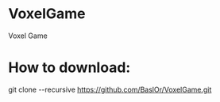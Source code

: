 # VoxelGame
Voxel Game

# How to download:
git clone --recursive https://github.com/BaslOr/VoxelGame.git <Folder>